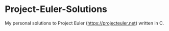 # Project-Euler-Solutions
My personal solutions to Project Euler (https://projecteuler.net) written in C.
